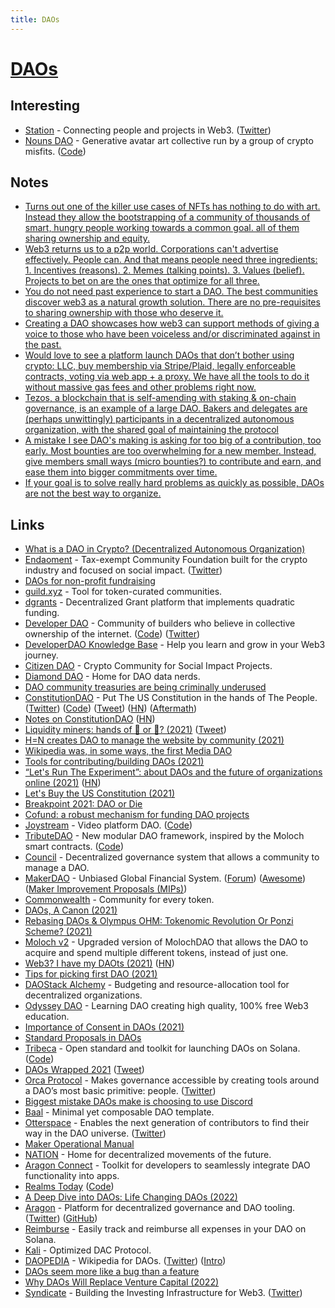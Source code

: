 ```yaml
---
title: DAOs
---
```


# [DAOs](https://en.wikipedia.org/wiki/Decentralized_autonomous_organization)


## Interesting

- [Station](https://www.station.express/) - Connecting people and projects in Web3. ([Twitter](https://twitter.com/0xStation))
- [Nouns DAO](https://nouns.wtf/) - Generative avatar art collective run by a group of crypto misfits. ([Code](https://github.com/nounsDAO/nouns-monorepo))

## Notes

- [Turns out one of the killer use cases of NFTs has nothing to do with art. Instead they allow the bootstrapping of a community of thousands of smart, hungry people working towards a common goal. all of them sharing ownership and equity.](https://twitter.com/dabit3/status/1459546438531264514)
- [Web3 returns us to a p2p world. Corporations can't advertise effectively. People can. And that means people need three ingredients: 1. Incentives (reasons). 2. Memes (talking points). 3. Values (belief). Projects to bet on are the ones that optimize for all three.](https://twitter.com/divine_economy/status/1459638301967716360)
- [You do not need past experience to start a DAO. The best communities discover web3 as a natural growth solution. There are no pre-requisites to sharing ownership with those who deserve it.](https://twitter.com/Cooopahtroopa/status/1459620316024557570)
- [Creating a DAO showcases how web3 can support methods of giving a voice to those who have been voiceless and/or discriminated against in the past.](https://twitter.com/WRLobkowicz/status/1461401594122182662)
- [Would love to see a platform launch DAOs that don’t bother using crypto: LLC, buy membership via Stripe/Plaid, legally enforceable contracts, voting via web app + a proxy. We have all the tools to do it without massive gas fees and other problems right now.](https://twitter.com/tylertringas/status/1463134973473570819)
- [Tezos, a blockchain that is self-amending with staking & on-chain governance, is an example of a large DAO. Bakers and delegates are (perhaps unwittingly) participants in a decentralized autonomous organization, with the shared goal of maintaining the protocol](https://twitter.com/mattdesl/status/1465334632388378636)
- [A mistake I see DAO's making is asking for too big of a contribution, too early. Most bounties are too overwhelming for a new member. Instead, give members small ways (micro bounties?) to contribute and earn, and ease them into bigger commitments over time.](https://twitter.com/DavidSpinks/status/1480576604157870086)
- [If your goal is to solve really hard problems as quickly as possible, DAOs are not the best way to organize.](https://twitter.com/armaniferrante/status/1507376922954711044)

## Links

- [What is a DAO in Crypto? (Decentralized Autonomous Organization)](https://www.youtube.com/watch?v=KHm0uUPqmVE)
- [Endaoment](http://endaoment.org/) - Tax-exempt Community Foundation built for the crypto industry and focused on social impact. ([Twitter](https://twitter.com/endaomentdotorg))
- [DAOs for non-profit fundraising](https://twitter.com/zoink/status/1457520821233078277)
- [guild.xyz](https://github.com/AgoraSpaceDAO/guild.xyz) - Tool for token-curated communities.
- [dgrants](https://github.com/dcgtc/dgrants) - Decentralized Grant platform that implements quadratic funding.
- [Developer DAO](https://www.developerdao.com/) - Community of builders who believe in collective ownership of the internet. ([Code](https://github.com/Developer-DAO/developerdao.com)) ([Twitter](https://twitter.com/developer_dao))
- [DeveloperDAO Knowledge Base](https://github.com/Developer-DAO/resources) - Help you learn and grow in your Web3 journey.
- [Citizen DAO](https://citizendao.com/) - Crypto Community for Social Impact Projects.
- [Diamond DAO](https://www.diamonddao.xyz/) - Home for DAO data nerds.
- [DAO community treasuries are being criminally underused](https://twitter.com/AntonioMJuliano/status/1458844848560087070)
- [ConstitutionDAO](https://www.constitutiondao.com/) - Put The US Constitution in the hands of The People. ([Twitter](https://twitter.com/ConstitutionDAO)) ([Code](https://github.com/Constitution-DAO/contracts)) ([Tweet](https://twitter.com/nateliason/status/1461002096279535617)) ([HN](https://news.ycombinator.com/item?id=29258195)) ([Aftermath](https://www.vice.com/en/article/qjb8av/constitutiondao-aftermath-everyone-very-mad-confused-losing-lots-of-money-fighting-crying-etc))
- [Notes on ConstitutionDAO](https://every.to/divinations/notes-on-constitutiondao) ([HN](https://news.ycombinator.com/item?id=29273425))
- [Liquidity miners: hands of 💎 or 🧻? (2021)](https://mirror.xyz/0x7B542178633f16940a131F8F6d670ffdbBe6b2Ab/HoTLzeiTUBn7c-uZoVcZ6PO9AlGrVQI_4WYDSeJFTiA) ([Tweet](https://twitter.com/alex_kroeger/status/1460053068460924930))
- [H=N creates DAO to manage the website by community (2021)](https://twitter.com/jongold/status/1459991195128504320)
- [Wikipedia was, in some ways, the first Media DAO](https://twitter.com/chaserchapman/status/1459281794302451715)
- [Tools for contributing/building DAOs (2021)](https://twitter.com/alexdphan/status/1459219461852991488)
- [“Let's Run The Experiment”: about DAOs and the future of organizations online (2021)](https://adjacentpossible.substack.com/p/lets-run-the-experiment-a-conversation) ([HN](https://news.ycombinator.com/item?id=29229834))
- [Let's Buy the US Constitution (2021)](https://www.notboring.co/p/lets-buy-the-us-constitution)
- [Breakpoint 2021: DAO or Die](https://www.youtube.com/watch?v=EQs1okZjO54)
- [Cofund: a robust mechanism for funding DAO projects](https://github.com/dcrapis/cofund/blob/main/paper.md)
- [Joystream](https://www.joystream.org/) - Video platform DAO. ([Code](https://github.com/Joystream/joystream))
- [TributeDAO](https://tributedao.com/) - New modular DAO framework, inspired by the Moloch smart contracts. ([Code](https://github.com/openlawteam/tribute-contracts))
- [Council](https://github.com/element-fi/council) - Decentralized governance system that allows a community to manage a DAO.
- [MakerDAO](https://makerdao.com/en/) - Unbiased Global Financial System. ([Forum](https://forum.makerdao.com/)) ([Awesome](https://github.com/makerdao/awesome-makerdao)) ([Maker Improvement Proposals (MIPs)](https://github.com/makerdao/mips))
- [Commonwealth](https://commonwealth.im/) - Community for every token.
- [DAOs, A Canon (2021)](https://future.a16z.com/dao-canon/)
- [Rebasing DAOs & Olympus OHM: Tokenomic Revolution Or Ponzi Scheme? (2021)](https://www.youtube.com/watch?v=-ZodrK_V8Fw)
- [Moloch v2](https://github.com/MolochVentures/moloch) - Upgraded version of MolochDAO that allows the DAO to acquire and spend multiple different tokens, instead of just one.
- [Web3? I have my DAOts (2021)](https://networked.substack.com/p/web3-i-have-my-daots) ([HN](https://news.ycombinator.com/item?id=29466024))
- [Tips for picking first DAO (2021)](https://twitter.com/altmbr/status/1468686844963471370)
- [DAOStack Alchemy](https://github.com/daostack/alchemy-monorepo/tree/dev/packages/alchemy) - Budgeting and resource-allocation tool for decentralized organizations.
- [Odyssey DAO](https://www.odysseydao.com/) - Learning DAO creating high quality, 100% free Web3 education.
- [Importance of Consent in DAOs (2021)](https://twitter.com/chaserchapman/status/1471904079127347200)
- [Standard Proposals in DAOs](https://twitter.com/OKDunc/status/1471257060734025728)
- [Tribeca](https://tribeca.so/#/) - Open standard and toolkit for launching DAOs on Solana. ([Code](https://github.com/TribecaHQ/tribeca))
- [DAOs Wrapped 2021](https://orca.mirror.xyz/Yk8mmJAkCwL4y43zTplOq6ZsQc3mnbmDT9Y45CW3SXs) ([Tweet](https://twitter.com/OrcaProtocol/status/1473721635245105162))
- [Orca Protocol](https://www.orcaprotocol.org/) - Makes governance accessible by creating tools around a DAO’s most basic primitive: people. ([Twitter](https://twitter.com/OrcaProtocol))
- [Biggest mistake DAOs make is choosing to use Discord](https://twitter.com/rationalaussie/status/1478983282226122756)
- [Baal](https://github.com/Moloch-Mystics/Baal) - Minimal yet composable DAO template.
- [Otterspace](https://www.otterspace.xyz/) - Enables the next generation of contributors to find their way in the DAO universe. ([Twitter](https://twitter.com/otterspace_xyz))
- [Maker Operational Manual](https://github.com/makerdao/governance-manual)
- [NATION](https://nation.io/explore) - Home for decentralized movements of the future.
- [Aragon Connect](https://github.com/aragon/connect) - Toolkit for developers to seamlessly integrate DAO functionality into apps.
- [Realms Today](https://realms.today/realms) ([Code](https://github.com/solana-labs/governance-ui))
- [A Deep Dive into DAOs: Life Changing DAOs (2022)](https://near.org/blog/a-deep-dive-into-daos-life-changing-daos/)
- [Aragon](https://aragon.org/) - Platform for decentralized governance and DAO tooling. ([Twitter](https://twitter.com/AragonProject)) ([GitHub](https://github.com/aragon))
- [Reimburse](https://github.com/Gajesh2007/Reimburse) - Easily track and reimburse all expenses in your DAO on Solana.
- [Kali](https://github.com/lexDAO/Kali) - Optimized DAC Protocol.
- [DAOPEDIA](https://daopedia.xyz/) - Wikipedia for DAOs. ([Twitter](https://twitter.com/daopedia)) ([Intro](https://twitter.com/daopedia/status/1493325234287566854))
- [DAOs seem more like a bug than a feature](https://twitter.com/GergelyOrosz/status/1531391308757094400)
- [Why DAOs Will Replace Venture Capital (2022)](https://www.thetwentyminutevc.com/podcast/ian-lee/)
- [Syndicate](https://syndicate.io/) - Building the Investing Infrastructure for Web3. ([Twitter](https://twitter.com/SyndicateDAO))
